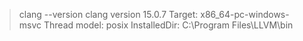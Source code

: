 > clang --version
clang version 15.0.7
Target: x86_64-pc-windows-msvc
Thread model: posix
InstalledDir: C:\Program Files\LLVM\bin
